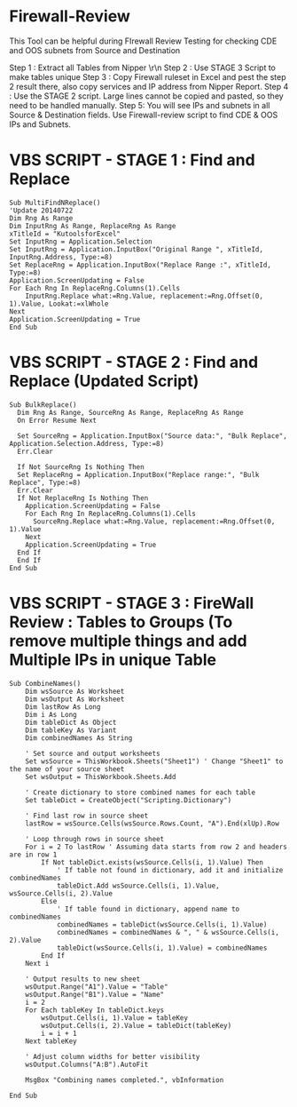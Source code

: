 # Firewall-Review
This Tool can be helpful during FIrewall Review Testing for checking CDE and OOS subnets from Source and Destination

Step 1 : Extract all Tables from Nipper \r\n
Step 2 : Use STAGE 3 Script to make tables unique 
Step 3 : Copy Firewall ruleset in Excel and pest the step 2 result there, also copy services and IP address from Nipper Report. 
Step 4 : Use the STAGE 2 script. Large lines cannot be copied and pasted, so they need to be handled manually. 
Step 5: You will see IPs and subnets in all Source & Destination fields. Use Firewall-review script to find CDE & OOS IPs and Subnets. 



# VBS SCRIPT - STAGE 1 : Find and Replace
```
Sub MultiFindNReplace()
'Update 20140722
Dim Rng As Range
Dim InputRng As Range, ReplaceRng As Range
xTitleId = "KutoolsforExcel"
Set InputRng = Application.Selection
Set InputRng = Application.InputBox("Original Range ", xTitleId, InputRng.Address, Type:=8)
Set ReplaceRng = Application.InputBox("Replace Range :", xTitleId, Type:=8)
Application.ScreenUpdating = False
For Each Rng In ReplaceRng.Columns(1).Cells
    InputRng.Replace what:=Rng.Value, replacement:=Rng.Offset(0, 1).Value, Lookat:=xlWhole
Next
Application.ScreenUpdating = True
End Sub

```

# VBS SCRIPT - STAGE 2 : Find and Replace (Updated Script)
```
Sub BulkReplace()
  Dim Rng As Range, SourceRng As Range, ReplaceRng As Range
  On Error Resume Next

  Set SourceRng = Application.InputBox("Source data:", "Bulk Replace", Application.Selection.Address, Type:=8)
  Err.Clear

  If Not SourceRng Is Nothing Then
  Set ReplaceRng = Application.InputBox("Replace range:", "Bulk Replace", Type:=8)
  Err.Clear
  If Not ReplaceRng Is Nothing Then
    Application.ScreenUpdating = False
    For Each Rng In ReplaceRng.Columns(1).Cells
      SourceRng.Replace what:=Rng.Value, replacement:=Rng.Offset(0, 1).Value
    Next
    Application.ScreenUpdating = True
  End If
  End If
End Sub
```

# VBS SCRIPT - STAGE 3 : FireWall Review : Tables to Groups (To remove multiple things and add Multiple IPs in unique Table

```
Sub CombineNames()
    Dim wsSource As Worksheet
    Dim wsOutput As Worksheet
    Dim lastRow As Long
    Dim i As Long
    Dim tableDict As Object
    Dim tableKey As Variant
    Dim combinedNames As String
    
    ' Set source and output worksheets
    Set wsSource = ThisWorkbook.Sheets("Sheet1") ' Change "Sheet1" to the name of your source sheet
    Set wsOutput = ThisWorkbook.Sheets.Add
    
    ' Create dictionary to store combined names for each table
    Set tableDict = CreateObject("Scripting.Dictionary")
    
    ' Find last row in source sheet
    lastRow = wsSource.Cells(wsSource.Rows.Count, "A").End(xlUp).Row
    
    ' Loop through rows in source sheet
    For i = 2 To lastRow ' Assuming data starts from row 2 and headers are in row 1
        If Not tableDict.exists(wsSource.Cells(i, 1).Value) Then
            ' If table not found in dictionary, add it and initialize combinedNames
            tableDict.Add wsSource.Cells(i, 1).Value, wsSource.Cells(i, 2).Value
        Else
            ' If table found in dictionary, append name to combinedNames
            combinedNames = tableDict(wsSource.Cells(i, 1).Value)
            combinedNames = combinedNames & ", " & wsSource.Cells(i, 2).Value
            tableDict(wsSource.Cells(i, 1).Value) = combinedNames
        End If
    Next i
    
    ' Output results to new sheet
    wsOutput.Range("A1").Value = "Table"
    wsOutput.Range("B1").Value = "Name"
    i = 2
    For Each tableKey In tableDict.keys
        wsOutput.Cells(i, 1).Value = tableKey
        wsOutput.Cells(i, 2).Value = tableDict(tableKey)
        i = i + 1
    Next tableKey
    
    ' Adjust column widths for better visibility
    wsOutput.Columns("A:B").AutoFit
    
    MsgBox "Combining names completed.", vbInformation
    
End Sub
```

 

